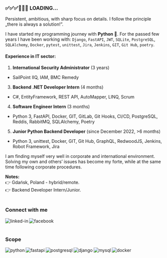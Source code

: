 ### :white_check_mark::white_check_mark::white_check_mark::white_square_button::white_square_button::white_square_button: LOADING...
Persistent, ambitious, with sharp focus on details. I follow the principle „there is always a solution!”.

I have started my programming journey with <b>Python :snake:</b>. For the passed few years I have been working with: `Django`, `FastAPI`, `JWT`, `SQLite`, `PostgreSQL`, `SQLAlchemy`, `Docker`, `pytest`, `unittest`, `Jira`, `Jenkins`, `GIT`, `Git Hub`, `poetry`.

#### Experience in IT sector:
1. <b>International Security Administrator</b> (3 years)
- SailPoint IIQ, IAM, BMC Remedy
3. <b>Backend .NET Developer Intern</b> (4 months)
- C#, EntityFramework, REST API, AutoMapper, LINQ, Scrum
4. <b>Software Engineer Intern</b> (3 months)
- Python 3, FastAPI, Docker, GIT, GitLab, Git Hooks, CI/CD, PostgreSQL, Reddis, RabbitMQ, SQLAlchemy, Poetry
5. <b>Junior Python Backend Developer</b> (since December 2022, >6 months)
- Python 3, unittest, Docker, GIT, Git Hub, GraphQL, RedwoodJS, Jenkins, Robot Framework, Jira

I am finding myself very well in corporate and international environment. Solving my own and others’ issues has become my forte, while at the same time following corporate procedures.

<b>Notes:</b>
<br>:point_right: Gdańsk, Poland - hybrid/remote.
<br>:point_right: Backend Developer Intern/Junior.
<br>
<br>

### Connect with me
[<img align="left" alt="linked-in" src="https://img.shields.io/badge/linkedin-%230077B5.svg?&style=for-the-badge&logo=linkedin&logoColor=white" />](https://www.linkedin.com/in/natalia-czapska/)
[<img align="left" alt="facebook" src="https://img.shields.io/badge/facebook-%231877F2.svg?&style=for-the-badge&logo=facebook&logoColor=white" />](https://www.facebook.com/natalia.czapska.1/)
<br>
<br>

### Scope
<img align="left" alt="python" src="https://img.shields.io/badge/Python-3776AB?style=for-the-badge&logo=python&logoColor=white" />
<img align="left" alt="fastapi" src="https://img.shields.io/badge/FastAPI-005571?style=for-the-badge&logo=fastapi" />
<img align="left" alt="postgresql" src="https://img.shields.io/badge/postgres-%23316192.svg?style=for-the-badge&logo=postgresql&logoColor=white" />
<img align="left" alt="django" src="https://img.shields.io/badge/Django-092E20?style=for-the-badge&logo=django&logoColor=white" />
<img align="left" alt="mysql" src="https://img.shields.io/badge/MySQL-00000F?style=for-the-badge&logo=mysql&logoColor=white" />
<img align="left" alt="docker" src="https://img.shields.io/badge/docker-%230db7ed.svg?style=for-the-badge&logo=docker&logoColor=white" />
<br>
<br>
